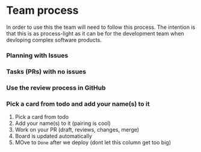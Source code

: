 
# Team process

In order to use this the team will need to follow this process. The intention is that this is as process-light as it can be for the development team when devloping complex software products.

### Planning with Issues

### Tasks (PRs) with no issues

### Use the review process in GitHub

### Pick a card from todo and add your name(s) to it

1. Pick a card from todo
2. Add your name(s) to it (pairing is cool)
3. Work on your PR (draft, reviews, changes, merge)
4. Board is updated automatically
5. MOve to `Done` after we deploy (dont let this column get too big)
